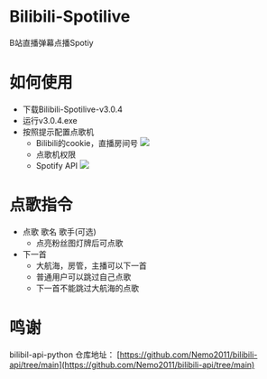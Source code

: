 # Bilibili-Spotilive
B站直播弹幕点播Spotiy

# 如何使用

- 下载Bilibili-Spotilive-v3.0.4
- 运行v3.0.4.exe
- 按照提示配置点歌机
  - Bilibili的cookie，直播房间号
![](https://github.com/jo4rchy/Bilibili-Spotilive/blob/main/images/bilibili_cookies.png)
  - 点歌机权限
  - Spotify API
![](https://github.com/jo4rchy/Bilibili-Spotilive/blob/main/images/spotify_api.png)

# 点歌指令
- 点歌 歌名 歌手(可选)
  - 点亮粉丝图灯牌后可点歌
- 下一首
  - 大航海，房管，主播可以下一首
  - 普通用户可以跳过自己点歌
  - 下一首不能跳过大航海的点歌

# 鸣谢
bilibil-api-python
仓库地址：
[https://github.com/Nemo2011/bilibili-api/tree/main](https://github.com/Nemo2011/bilibili-api/tree/main)

